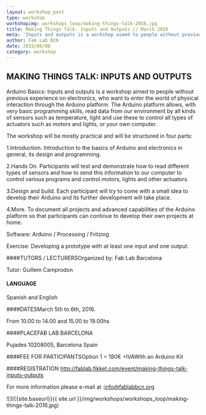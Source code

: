 ```yaml
---
layout: workshop_post
type: workshop
workshopimg: workshops_loop/making-things-talk-2016.jpg
title: Making Things Talk. Inputs and Outputs // March 2016
meta: 'Inputs and outputs is a workshop aimed to people without previous experience on electronics, who want to enter the world of physical interaction through the Arduino platform. The Arduino platform allows, with very basic programming skills, read data from our environment by all kinds of sensors such as temperature, light and use these to control all types of actuators such as motors and lights, or your own computer.'
author: Fab Lab BCN
date: 2015/06/08
category: workshop
---
```


## MAKING THINGS TALK: INPUTS AND OUTPUTS

Arduino Basics: Inputs and outputs is a workshop aimed to people without previous experience on electronics, who want to enter the world of physical interaction through the Arduino platform. The Arduino platform allows, with very basic programming skills, read data from our environment by all kinds of sensors such as temperature, light and use these to control all types of actuators such as motors and lights, or your own computer.

The workshop will be mostly practical and will be structured in four parts:

1.Introduction. Introduction to the basics of Arduino and electronics in general, its design and programming.

2.Hands On. Participants will test and demonstrate how to read different types of sensors and how to send this information to our computer to control various programs and control motors, lights and other actuators.

3.Design and build. Each participant will try to come with a small idea to develop their Arduino and its further development will take place.

4.More. To document all projects and advanced capabilities of the Arduino platform so that participants can continue to develop their own projects at home.

Software: Arduino / Processing / Fritzing

Exercise: Developing a prototype with at least one input and one output.

####TUTORS / LECTURERSOrganized by: Fab Lab Barcelona

Tutor: Guillem Camprodon

#### LANGUAGE

Spanish and English

####DATESMarch  5th to 6th, 2016.

From 10.00 to 14.00 and 15.00 to 19.00hs

####PLACEFAB LAB BARCELONA

Pujades 10208005, Barcelona Spain

####FEE FOR PARTICIPANTSOption 1 = 180€ +IVAWith an Arduino Kit

####REGISTRATION
http://fablab.fikket.com/event/making-things-talk-inputs-outputs

For more information please e-mail at :info@fablabbcn.org



![]({{site.baseurl}}{{ site.url }}/img/workshops/workshops_loop/making-things-talk-2016.jpg)